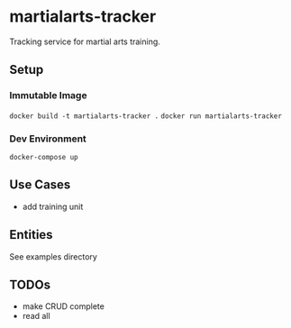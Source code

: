 # martialarts-tracker

Tracking service for martial arts training.

## Setup

### Immutable Image
`docker build -t martialarts-tracker .`
`docker run martialarts-tracker`

### Dev Environment
`docker-compose up`

## Use Cases
-   add training unit

## Entities
See examples directory


## TODOs
 - make CRUD complete
 - read all
